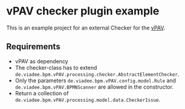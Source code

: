 # vPAV checker plugin example

This is an example project for an external Checker for the [vPAV](https://github.com/viadee/vPAV).

## Requirements
- vPAV as dependency
- The checker-class has to extend `de.viadee.bpm.vPAV.processing.checker.AbstractElementChecker`.
- Only the parameters `de.viadee.bpm.vPAV.config.model.Rule` and `de.viadee.bpm.vPAV.BPMNScanner` are allowed in the constructor.
- Return a collection of `de.viadee.bpm.vPAV.processing.model.data.CheckerIssue`.
